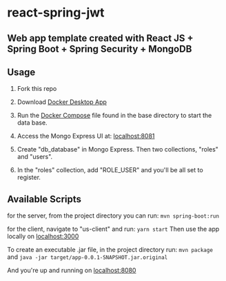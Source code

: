 # react-spring-jwt

## Web app template created with React JS + Spring Boot + Spring Security + MongoDB

## Usage
1. Fork this repo

2. Download [Docker Desktop App](https://www.docker.com/products/docker-desktop)

3. Run the [Docker Compose](https://github.com/CalebTracey/react-spring-jwt/blob/main/docker-compose.yaml) file found in the base directory to start the data base.

4. Access the Mongo Express UI at: [localhost:8081](http://localhost:8081/)

5. Create "db_database" in Mongo Express. Then two collections, "roles" and "users".

6. In the "roles" collection, add "ROLE_USER" and you'll be all set to register.

## Available Scripts
for the server, from the project directory you can run:
`mvn spring-boot:run`

for the client, navigate to "us-client" and run:
`yarn start`
Then use the app locally on [localhost:3000](http://localhost:3000/)

To create an executable .jar file, in the project directory run:
`mvn package`
and
`java -jar target/app-0.0.1-SNAPSHOT.jar.original`

And you're up and running on [localhost:8080](http://localhost:8080/)
